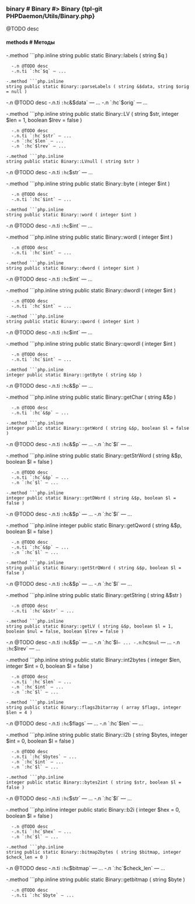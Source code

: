 ### binary # Binary #> Binary {tpl-git PHPDaemon/Utils/Binary.php}

@TODO desc

#### methods # Методы

 -.method ```php.inline
 string public static Binary::labels ( string $q )
 ```
   -.n @TODO desc
   -.n.ti `:hc`$q` — ...

 -.method ```php.inline
 string public static Binary::parseLabels ( string &$data, string $orig = null )
 ```
   -.n @TODO desc
   -.n.ti `:hc`&$data` — ...
   -.n `:hc`$orig` — ...

 -.method ```php.inline
 string public static Binary::LV ( string $str, integer $len = 1, boolean $lrev = false )
 ```
   -.n @TODO desc
   -.n.ti `:hc`$str` — ...
   -.n `:hc`$len` — ...
   -.n `:hc`$lrev` — ...

 -.method ```php.inline
 string public static Binary::LVnull ( string $str )
 ```
   -.n @TODO desc
   -.n.ti `:hc`$str` — ...

 -.method ```php.inline
 string public static Binary::byte ( integer $int )
 ```
   -.n @TODO desc
   -.n.ti `:hc`$int` — ...

 -.method ```php.inline
 string public static Binary::word ( integer $int )
 ```
   -.n @TODO desc
   -.n.ti `:hc`$int` — ...

 -.method ```php.inline
 string public static Binary::wordl ( integer $int )
 ```
   -.n @TODO desc
   -.n.ti `:hc`$int` — ...

 -.method ```php.inline
 string public static Binary::dword ( integer $int )
 ```
   -.n @TODO desc
   -.n.ti `:hc`$int` — ...

 -.method ```php.inline
 string public static Binary::dwordl ( integer $int )
 ```
   -.n @TODO desc
   -.n.ti `:hc`$int` — ...

 -.method ```php.inline
 string public static Binary::qword ( integer $int )
 ```
   -.n @TODO desc
   -.n.ti `:hc`$int` — ...

 -.method ```php.inline
 string public static Binary::qwordl ( integer $int )
 ```
   -.n @TODO desc
   -.n.ti `:hc`$int` — ...

 -.method ```php.inline
 integer public static Binary::getByte ( string &$p )
 ```
   -.n @TODO desc
   -.n.ti `:hc`&$p` — ...

 -.method ```php.inline
 string public static Binary::getChar ( string &$p )
 ```
   -.n @TODO desc
   -.n.ti `:hc`&$p` — ...

 -.method ```php.inline
 integer public static Binary::getWord ( string &$p, boolean $l = false )
 ```
   -.n @TODO desc
   -.n.ti `:hc`&$p` — ...
   -.n `:hc`$l` — ...

 -.method ```php.inline
 string public static Binary::getStrWord ( string &$p, boolean $l = false )
 ```
   -.n @TODO desc
   -.n.ti `:hc`&$p` — ...
   -.n `:hc`$l` — ...

 -.method ```php.inline
 integer public static Binary::getDWord ( string &$p, boolean $l = false )
 ```
   -.n @TODO desc
   -.n.ti `:hc`&$p` — ...
   -.n `:hc`$l` — ...

 -.method ```php.inline
 integer public static Binary::getQword ( string &$p, boolean $l = false )
 ```
   -.n @TODO desc
   -.n.ti `:hc`&$p` — ...
   -.n `:hc`$l` — ...

 -.method ```php.inline
 string public static Binary::getStrQWord ( string &$p, boolean $l = false )
 ```
   -.n @TODO desc
   -.n.ti `:hc`&$p` — ...
   -.n `:hc`$l` — ...

 -.method ```php.inline
 string public static Binary::getString ( string &$str )
 ```
   -.n @TODO desc
   -.n.ti `:hc`&$str` — ...

 -.method ```php.inline
 string public static Binary::getLV ( string &$p, boolean $l = 1, boolean $nul = false, boolean $lrev = false )
 ```
   -.n @TODO desc
   -.n.ti `:hc`&$p` — ...
   -.n `:hc`$l` — ...
   -.n `:hc`$nul` — ...
   -.n `:hc`$lrev` — ...

 -.method ```php.inline
 string public static Binary::int2bytes ( integer $len, integer $int = 0, boolean $l = false )
 ```
   -.n @TODO desc
   -.n.ti `:hc`$len` — ...
   -.n `:hc`$int` — ...
   -.n `:hc`$l` — ...

 -.method ```php.inline
 string public static Binary::flags2bitarray ( array $flags, integer $len = 4 )
 ```
   -.n @TODO desc
   -.n.ti `:hc`$flags` — ...
   -.n `:hc`$len` — ...

 -.method ```php.inline
 string public static Binary::i2b ( string $bytes, integer $int = 0, boolean $l = false )
 ```
   -.n @TODO desc
   -.n.ti `:hc`$bytes` — ...
   -.n `:hc`$int` — ...
   -.n `:hc`$l` — ...

 -.method ```php.inline
 integer public static Binary::bytes2int ( string $str, boolean $l = false )
 ```
   -.n @TODO desc
   -.n.ti `:hc`$str` — ...
   -.n `:hc`$l` — ...

 -.method ```php.inline
 integer public static Binary::b2i ( integer $hex = 0, boolean $l = false )
 ```
   -.n @TODO desc
   -.n.ti `:hc`$hex` — ...
   -.n `:hc`$l` — ...

 -.method ```php.inline
 string public static Binary::bitmap2bytes ( string $bitmap, integer $check_len = 0 )
 ```
   -.n @TODO desc
   -.n.ti `:hc`$bitmap` — ...
   -.n `:hc`$check_len` — ...

 -.method ```php.inline
 string public static Binary::getbitmap ( string $byte )
 ```
   -.n @TODO desc
   -.n.ti `:hc`$byte` — ...
